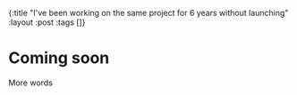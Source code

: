 {:title "I've been working on the same project for 6 years without launching" :layout :post :tags []}

# Coming soon

More words
